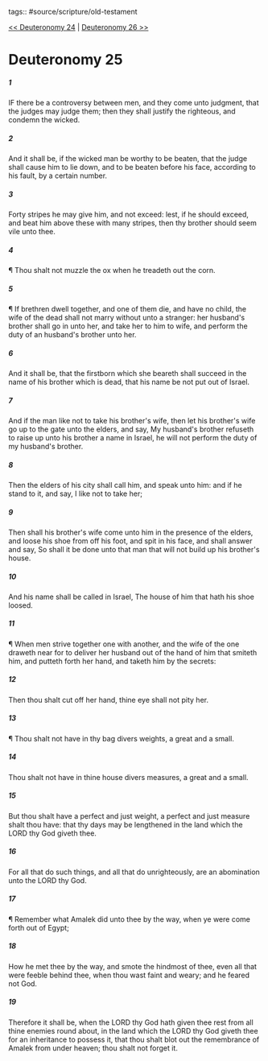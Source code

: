 tags:: #source/scripture/old-testament

[<< Deuteronomy 24](source/scripture/old-testament/05_Deuteronomy/Deuteronomy_24.md) | [Deuteronomy 26 >>](source/scripture/old-testament/05_Deuteronomy/Deuteronomy_26.md)

# Deuteronomy 25

##### 1

IF there be a controversy between men, and they come unto judgment, that the judges may judge them; then they shall justify the righteous, and condemn the wicked.

##### 2

And it shall be, if the wicked man be worthy to be beaten, that the judge shall cause him to lie down, and to be beaten before his face, according to his fault, by a certain number.

##### 3

Forty stripes he may give him, and not exceed: lest, if he should exceed, and beat him above these with many stripes, then thy brother should seem vile unto thee.

##### 4

¶ Thou shalt not muzzle the ox when he treadeth out the corn.

##### 5

¶ If brethren dwell together, and one of them die, and have no child, the wife of the dead shall not marry without unto a stranger: her husband's brother shall go in unto her, and take her to him to wife, and perform the duty of an husband's brother unto her.

##### 6

And it shall be, that the firstborn which she beareth shall succeed in the name of his brother which is dead, that his name be not put out of Israel.

##### 7

And if the man like not to take his brother's wife, then let his brother's wife go up to the gate unto the elders, and say, My husband's brother refuseth to raise up unto his brother a name in Israel, he will not perform the duty of my husband's brother.

##### 8

Then the elders of his city shall call him, and speak unto him: and if he stand to it, and say, I like not to take her;

##### 9

Then shall his brother's wife come unto him in the presence of the elders, and loose his shoe from off his foot, and spit in his face, and shall answer and say, So shall it be done unto that man that will not build up his brother's house.

##### 10

And his name shall be called in Israel, The house of him that hath his shoe loosed.

##### 11

¶ When men strive together one with another, and the wife of the one draweth near for to deliver her husband out of the hand of him that smiteth him, and putteth forth her hand, and taketh him by the secrets:

##### 12

Then thou shalt cut off her hand, thine eye shall not pity her.

##### 13

¶ Thou shalt not have in thy bag divers weights, a great and a small.

##### 14

Thou shalt not have in thine house divers measures, a great and a small.

##### 15

But thou shalt have a perfect and just weight, a perfect and just measure shalt thou have: that thy days may be lengthened in the land which the LORD thy God giveth thee.

##### 16

For all that do such things, and all that do unrighteously, are an abomination unto the LORD thy God.

##### 17

¶ Remember what Amalek did unto thee by the way, when ye were come forth out of Egypt;

##### 18

How he met thee by the way, and smote the hindmost of thee, even all that were feeble behind thee, when thou wast faint and weary; and he feared not God.

##### 19

Therefore it shall be, when the LORD thy God hath given thee rest from all thine enemies round about, in the land which the LORD thy God giveth thee for an inheritance to possess it, that thou shalt blot out the remembrance of Amalek from under heaven; thou shalt not forget it.
